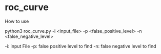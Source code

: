 # roc_curve

How to use

python3 roc_curve.py -i <input_file> -p <false_positive_level> -n <false_negative_level>
  
  -i: input File
  -p: false positive level to find
  -n: false negative level to find
